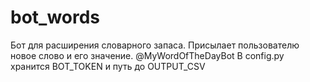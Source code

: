 # bot_words
Бот для расширения словарного запаса. Присылает пользователю новое слово и его значение.
@MyWordOfTheDayBot
В config.py хранится BOT_TOKEN и путь до OUTPUT_CSV
